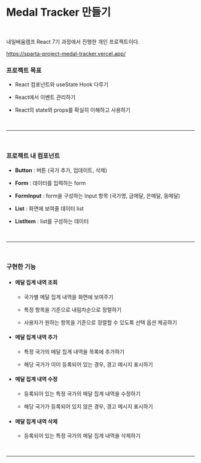 # Medal Tracker 만들기

<br />

내일배움캠프 React 7기 과정에서 진행한 개인 프로젝트이다.

https://sparta-project-medal-tracker.vercel.app/

### 프로젝트 목표

-   React 컴포넌트와 useState Hook 다루기

-   React에서 이벤트 관리하기

-   React의 state와 props를 확실히 이해하고 사용하기

<br />

---

<br />

### 프로젝트 내 컴포넌트

-   <b>Button</b> : 버튼 (국가 추가, 업데이트, 삭제)

-   <b>Form</b> : 데이터를 입력하는 form

-   <b>FormInput</b> : form을 구성하는 Input 항목 (국가명, 금메달, 은메달, 동메달)

-   <b>List</b> : 화면에 보여줄 데이터 list

-   <b>ListItem</b> : list를 구성하는 데이터

<br />

---

<br />

### 구현한 기능

-   #### 메달 집계 내역 조회

    -   국가별 메달 집계 내역을 화면에 보여주기

    -   특정 항목을 기준으로 내림차순으로 정렬하기

    -   사용자가 원하는 항목을 기준으로 정렬할 수 있도록 선택 옵션 제공하기

-   #### 메달 집계 내역 추가

    -   특정 국가의 메달 집계 내역을 목록에 추가하기

    -   해당 국가가 이미 등록되어 있는 경우, 경고 메시지 표시하기

-   #### 메달 집계 내역 수정

    -   등록되어 있는 특정 국가의 메달 집계 내역을 수정하기

    -   해당 국가가 등록되어 있지 않은 경우, 경고 메시지 표시하기

-   #### 메달 집계 내역 삭제

    -   등록되어 있는 특정 국가의 메달 집계 내역을 삭제하기

<br />

---
